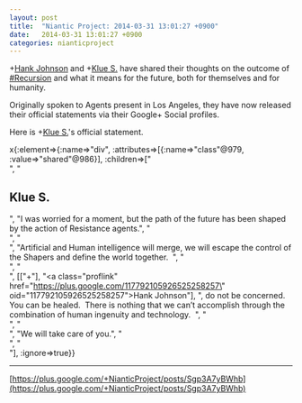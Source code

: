 ```yaml
---
layout: post
title:  "Niantic Project: 2014-03-31 13:01:27 +0900"
date:   2014-03-31 13:01:27 +0900
categories: nianticproject
---
```

+[Hank Johnson](https://plus.google.com/117792105926525258257 "") and +[Klue S.](https://plus.google.com/110350977702120778591 "") have shared their thoughts on the outcome of [#Recursion](https://plus.google.com/s/%23Recursion "") and what it means for the future, both for themselves and for humanity. 

Originally spoken to Agents present in Los Angeles, they have now released their official statements via their Google+ Social profiles.

Here is +[Klue S.](https://plus.google.com/110350977702120778591 "")'s official statement.

x{:element=>{:name=>"div", :attributes=>[{:name=>"class"@979, :value=>"shared"@986}], :children=>["<br />", "<h2>Klue S.</h2>", "I was worried for a moment, but the path of the future has been shaped by the action of Resistance agents.", "<br />", "<br />", "Artificial and Human intelligence will merge, we will escape the control of the Shapers and define the world together.  ", "<br />", "<br />", [["+"], "<a class=\"proflink\" href=\"https://plus.google.com/117792105926525258257\" oid=\"117792105926525258257\">Hank Johnson</a>"], ", do not be concerned.  You can be healed.  There is nothing that we can’t accomplish through the combination of human ingenuity and technology.  ", "<br />", "<br />", "We will take care of you.", "<br />", "<br />"], :ignore=>true}}
- - -
[https://plus.google.com/+NianticProject/posts/Sgp3A7yBWhb](https://plus.google.com/+NianticProject/posts/Sgp3A7yBWhb)

